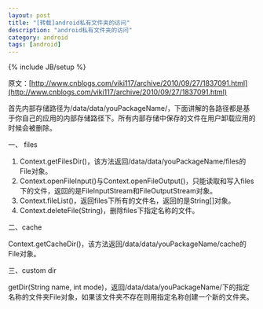 ```yaml
---
layout: post
title: "[转载]android私有文件夹的访问"
description: "android私有文件夹的访问"
category: android
tags: [android]
---
```

{% include JB/setup %}

原文：[http://www.cnblogs.com/viki117/archive/2010/09/27/1837091.html](http://www.cnblogs.com/viki117/archive/2010/09/27/1837091.html)

首先内部存储路径为/data/data/youPackageName/，下面讲解的各路径都是基于你自己的应用的内部存储路径下。所有内部存储中保存的文件在用户卸载应用的时候会被删除。

一、 files 

1. Context.getFilesDir()，该方法返回/data/data/youPackageName/files的File对象。
1. Context.openFileInput()与Context.openFileOutput()，只能读取和写入files下的文件，返回的是FileInputStream和FileOutputStream对象。
1. Context.fileList()，返回files下所有的文件名，返回的是String[]对象。
1. Context.deleteFile(String)，删除files下指定名称的文件。

二、cache

Context.getCacheDir()，该方法返回/data/data/youPackageName/cache的File对象。

三、custom dir

getDir(String name, int mode)，返回/data/data/youPackageName/下的指定名称的文件夹File对象，如果该文件夹不存在则用指定名称创建一个新的文件夹。